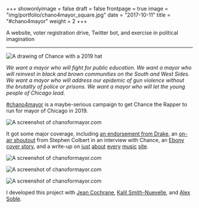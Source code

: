 +++
showonlyimage = false
draft = false
frontpage = true
image = "img/portfolio/chano4mayor_square.jpg"
date = "2017-10-11"
title = "#chano4mayor"
weight = 2
+++

A website, voter registration drive, Twitter bot, and exercise in political imagination 

<!--more-->

***

![A drawing of Chance with a 2019 hat](/img/portfolio/chano4mayor.jpg)

*We want a mayor who will fight for public education. We want a mayor who will reinvest in black and brown communities on the South and West Sides. We want a mayor who will address our epidemic of gun violence without the brutality of police or prisons. We want a mayor who will let the young people of Chicago lead.*

[#chano4mayor](http://chanoformayor.com) is a maybe-serious campaign to get Chance the Rapper to run for mayor of Chicago in 2019.

![A screenshot of chanoformayor.com](/img/portfolio/chano4mayor2.png)

It got some major coverage, including [an endorsement from Drake](http://www.thefader.com/2017/04/05/drake-chance-the-rapper-mayor-endorsement), an [on-air shoutout](https://www.youtube.com/watch?v=lECL5B7a2EA) from Stephen Colbert in an interview with Chance, an [Ebony cover story](https://medium.com/@AdrienneWrites/chance-the-rapper-for-president-e834a5793a2b), and a write-up on [just](https://noisey.vice.com/en_us/article/4xeek9/fans-urge-chance-the-rapper-to-run-for-mayor-of-chicago) [about](https://pitchfork.com/news/71556-fans-launch-campaign-urging-chance-the-rapper-to-run-for-mayor-of-chicago/) [every](http://www.xxlmag.com/news/2017/04/campaign-urges-chance-the-rapper-run-mayor-chicago/) [music](http://www.complex.com/music/2017/04/theres-now-a-campaign-for-chance-the-rapper-to-become-mayor-of-chicago) [site](http://www.billboard.com/articles/columns/hip-hop/7751533/chance-the-rapper-for-chicago-mayor-fans-start-campaign). 

![A screenshot of chanoformayor.com](/img/portfolio/chano4mayor3.png)

![A screenshot of chanoformayor.com](/img/portfolio/chano4mayor4.png)

![A screenshot of chanoformayor.com](/img/portfolio/chano4mayor5.png)

I developed this project with [Jean Cochrane](https://jeancochrane.com), [Kalil Smith-Nuevelle](https://github.com/kalilsn), and [Alex Soble](https://twitter.com/alexsoble).
